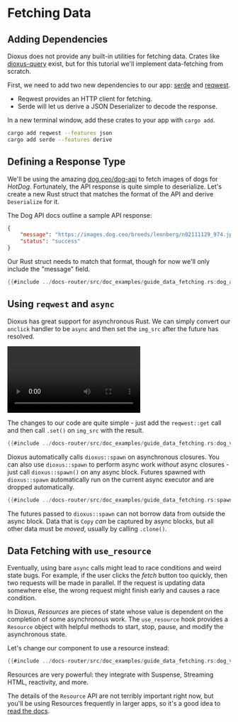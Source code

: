 # Fetching Data

## Adding Dependencies

Dioxus does not provide any built-in utilities for fetching data. Crates like [dioxus-query](https://github.com/marc2332/dioxus-query) exist, but for this tutorial we'll implement data-fetching from scratch.

First, we need to add two new dependencies to our app: [serde](https://crates.io/crates/serde) and [reqwest](https://crates.io/crates/reqwest).

- Reqwest provides an HTTP client for fetching.
- Serde will let us derive a JSON Deserializer to decode the response.

In a new terminal window, add these crates to your app with `cargo add`.

```bash
cargo add reqwest --features json
cargo add serde --features derive
```

## Defining a Response Type

We'll be using the amazing [dog.ceo/dog-api](https://dog.ceo/dog-api/) to fetch images of dogs for *HotDog*. Fortunately, the API response is quite simple to deserialize. Let's create a new Rust struct that matches the format of the API and derive `Deserialize` for it.

The Dog API docs outline a sample API response:
```json
{
    "message": "https://images.dog.ceo/breeds/leonberg/n02111129_974.jpg",
    "status": "success"
}
```

Our Rust struct needs to match that format, though for now we'll only include the "message" field.
```rust
{{#include ../docs-router/src/doc_examples/guide_data_fetching.rs:dog_api}}
```

## Using `reqwest` and `async`

Dioxus has great support for asynchronous Rust. We can simply convert our `onclick` handler to be `async` and then set the `img_src` after the future has resolved.

![Dog Fetching](/assets/06_docs/fetch-dog.mp4)

The changes to our code are quite simple - just add the `reqwest::get` call and then call `.set()` on `img_src` with the result.

```rust
{{#include ../docs-router/src/doc_examples/guide_data_fetching.rs:dog_view_reqwest}}
```

Dioxus automatically calls `dioxus::spawn` on asynchronous closures. You can also use `dioxus::spawn` to perform async work *without* async closures - just call `dioxus::spawn()` on any async block. Futures spawned with `dioxus::spawn` automatically run on the current async executor and are dropped automatically.

```rust
{{#include ../docs-router/src/doc_examples/guide_data_fetching.rs:spawn}}
```

The futures passed to `dioxus::spawn` can not borrow data from outside the async block. Data that is `Copy` *can* be captured by async blocks, but all other data must be *moved*, usually by calling `.clone()`.

## Data Fetching with `use_resource`

Eventually, using bare `async` calls might lead to race conditions and weird state bugs. For example, if the user clicks the *fetch* button too quickly, then two requests will be made in parallel. If the request is updating data somewhere else, the wrong request might finish early and causes a race condition.

In Dioxus, *Resources* are pieces of state whose value is dependent on the completion of some asynchronous work. The `use_resource` hook provides a `Resource` object with helpful methods to start, stop, pause, and modify the asynchronous state.

Let's change our component to use a resource instead:

```rust
{{#include ../docs-router/src/doc_examples/guide_data_fetching.rs:dog_view_resource}}
```

Resources are very powerful: they integrate with Suspense, Streaming HTML, reactivity, and more.

The details of the `Resource` API are not terribly important right now, but you'll be using Resources frequently in larger apps, so it's a good idea to [read the docs](../reference/use_resource.md).
